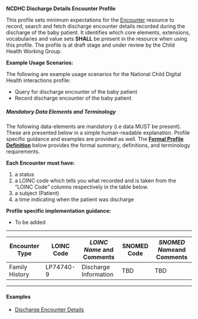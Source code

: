 **NCDHC Discharge Details Encounter Profile**

This profile sets minimum expectations for the [Encounter] resource to record, search and fetch discharge encounter details recorded during the discharge of the baby patient. It identifies which core elements, extensions, vocabularies and value sets **SHALL** be present in the resource when using this profile. The profile is at draft stage and under review by the Child Health Working Group. 

**Example Usage Scenarios:**

The following are example usage scenarios for the National Child Digital Health interactions
profile:

-   Query for discharge encounter of the baby patient
-   Record discharge encounter of the baby patient

##### Mandatory Data Elements and Terminology


The following data-elements are mandatory (i.e data MUST be present). These are presented below in a simple human-readable explanation. Profile specific guidance and examples are provided as well.  The [**Formal Profile Definition**](#profile) below provides the  formal summary, definitions, and  terminology requirements.  

**Each Encounter must have:**

1.  a status  
1.  a LOINC code which tells you what recorded and is taken from the “LOINC Code” columns respectively in the table below.
1.  a subject (Patient)
1.  a time indicating when the patient was discharge    

**Profile specific implementation guidance:**

* To be added



---

<table class="grid">
  <thead>
    <tr>
      <th>Encounter Type</th>
      <th>LOINC Code</th>
      <th><em>LOINC Name </em>and Comments</th>
	  <th>SNOMED Code</th>
      <th><em>SNOMED Name</em>and Comments</th>      
    </tr>
  </thead>
  <tbody>
    <tr>
      <td>Family History</td>
      <td>LP74740-9</td>
      <td>Discharge Information</td>
      <td>TBD</td>
	  <td>TBD</td>	  
    </tr>    
  </tbody>
</table>

---


#### Examples

- [Discharge Encounter Details](Encounter-discharge-details.html)

[Encounter]: http://hl7.org/fhir/encounter.html
[extensible]: http://hl7.org/fhir/terminologies.html#extensible
[General Guidance Section]: definitions.html
